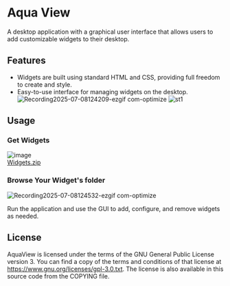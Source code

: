 # Aqua View

A desktop application with a graphical user interface that allows users to add customizable widgets to their desktop.


## Features

- Widgets are built using standard HTML and CSS, providing full freedom to create and style.
- Easy-to-use interface for managing widgets on the desktop.
![Recording2025-07-08124209-ezgif com-optimize](https://github.com/user-attachments/assets/69b12b86-6319-4d83-9ee0-ce7c929b8064)
![st1](https://github.com/user-attachments/assets/90aa561f-8903-4377-8004-866728108037)

## Usage

### Get Widgets
![image](https://github.com/user-attachments/assets/74992e53-e494-4005-b9b1-b2a8c47ad9e9)
<br />
[Widgets.zip](https://github.com/user-attachments/files/21120184/Widgets.zip)

### Browse Your Widget's folder
![Recording2025-07-08124532-ezgif com-optimize](https://github.com/user-attachments/assets/f6caead4-fa53-48cd-9d8b-92c693a7561a)

Run the application and use the GUI to add, configure, and remove widgets as needed.

## License

AquaView is licensed under the terms of the GNU General Public License version 3. You can find a copy of the terms and conditions of that license at https://www.gnu.org/licenses/gpl-3.0.txt. The license is also available in this source code from the COPYING file.
